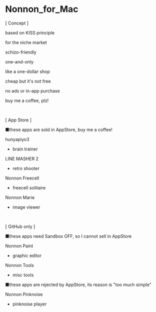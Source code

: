 # Nonnon_for_Mac

[ Concept ]

based on KISS principle

for the niche market

schizo-friendly

one-and-only

like a one-dollar shop

cheap but it's not free

no ads or in-app purchase

buy me a coffee, plz!

<br>

[ App Store ]

■these apps are sold in AppStore, buy me a coffee!

hunyapiyo3

+ brain trainer

LINE MASHER 2

+ retro shooter

Nonnon Freecell

+ freecell solitaire

Nonnon Marie

+ image viewer

<br>

[ GitHub only ]

■these apps need Sandbox OFF, so I cannot sell in AppStore

Nonnon Paint

+ graphic editor

Nonnon Tools

+ misc tools


■these apps are rejected by AppStore, its reason is "too much simple"

Nonnon Pinknoise

+ pinknoise player
